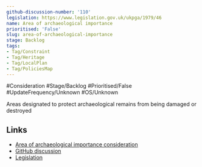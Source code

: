 ```yaml
---
github-discussion-number: '110'
legislation: https://www.legislation.gov.uk/ukpga/1979/46
name: Area of archaeological importance
prioritised: 'False'
slug: area-of-archaeological-importance
stage: Backlog
tags:
- Tag/Constraint
- Tag/Heritage
- Tag/LocalPlan
- Tag/PoliciesMap
---
```


#Consideration #Stage/Backlog #Prioritised/False #UpdateFrequency/Unknown #OS/Unknown

Areas designated to protect archaeological remains from being damaged or destroyed

## Links

* [Area of archaeological importance consideration](https://design.planning.data.gov.uk/planning-consideration/area-of-archaeological-importance)
* [GitHub discussion](https://github.com/digital-land/data-standards-backlog/discussions/110)
* [Legislation](https://www.legislation.gov.uk/ukpga/1979/46)